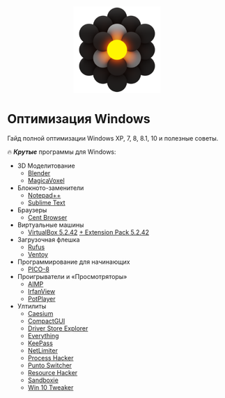 
<p align="center">
  <img src="./img/Ultilites.png" alt="image" width="200"/>
</p>

# Оптимизация Windows
Гайд полной оптимизации Windows XP, 7, 8, 8.1, 10 и полезные советы.

:fire: ***Крутые*** программы для Windows:
- 3D Моделитование
    - [Blender](https://www.blender.org/)
    - [MagicaVoxel](https://ephtracy.github.io/)
- Блокното-заменители
    - [Notepad++](https://notepad-plus-plus.org/)
    - [Sublime Text](https://www.sublimetext.com/)
- Браузеры
    - [Cent Browser](https://www.centbrowser.com/)
- Виртуальные машины
    - [VirtualBox 5.2.42](https://download.virtualbox.org/virtualbox/5.2.42/VirtualBox-5.2.42-137960-Win.exe) [+ Extension Pack 5.2.42](https://download.virtualbox.org/virtualbox/5.2.42/Oracle_VM_VirtualBox_Extension_Pack-5.2.42.vbox-extpack)
- Загрузочная флешка
    - [Rufus](https://rufus.ie/)
    - [Ventoy](https://github.com/ventoy/Ventoy)
- Программирование для начинающих
    - [PICO-8](https://www.lexaloffle.com/pico-8.php)
- Проигрыватели и «Просмотряторы»
    - [AIMP](https://www.aimp.ru/)
    - [IrfanView](https://www.irfanview.com/)
    - [PotPlayer](https://potplayer.daum.net/)
- Ултилиты
    - [Caesium](https://saerasoft.com/caesium/)
    - [CompactGUI](https://github.com/ImminentFate/CompactGUI)
    - [Driver Store Explorer](https://github.com/lostindark/DriverStoreExplorer)
    - [Everything](https://www.voidtools.com/ru-ru/)
    - [KeePass](https://keepass.info/)
    - [NetLimiter](https://www.netlimiter.com/)
    - [Process Hacker](https://processhacker.sourceforge.io/)
    - [Punto Switcher](https://www.punto.yandex.ru/)
    - [Resource Hacker](http://www.angusj.com/resourcehacker/)
    - [Sandboxie](https://github.com/sandboxie/sandboxie)
    - [Win 10 Tweaker](https://win10tweaker.pro/)
